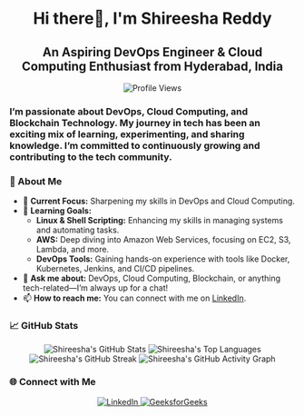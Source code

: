 <h1 align="center">Hi there👋, I'm Shireesha Reddy</h1>
<h2 align="center">An Aspiring DevOps Engineer & Cloud Computing Enthusiast from Hyderabad, India</h2>
<p align="center">
    <img src="https://komarev.com/ghpvc/?username=shireesharedddy&style=flat-square&color=blue" alt="Profile Views"/>
</p>
<p align="center">
   <h3> I’m passionate about <strong>DevOps</strong>, <strong>Cloud Computing</strong>, and <strong>Blockchain Technology</strong>. My journey in tech has been an exciting mix of learning, experimenting, and sharing knowledge. I’m committed to continuously growing and contributing to the tech community.</h3>
</p>

<h3>🚀 About Me</h3>
<ul>
    <li>🔭 <strong>Current Focus:</strong> Sharpening my skills in DevOps and Cloud Computing.</li>
    <li>🌱 <strong>Learning Goals:</strong>
        <ul>
            <li><strong>Linux & Shell Scripting:</strong> Enhancing my skills in managing systems and automating tasks.</li>
            <li><strong>AWS:</strong> Deep diving into Amazon Web Services, focusing on EC2, S3, Lambda, and more.</li>
            <li><strong>DevOps Tools:</strong> Gaining hands-on experience with tools like Docker, Kubernetes, Jenkins, and CI/CD pipelines.</li>
        </ul>
    </li>
    <li>💬 <strong>Ask me about:</strong> DevOps, Cloud Computing, Blockchain, or anything tech-related—I’m always up for a chat!</li>
    <li>📫 <strong>How to reach me:</strong> You can connect with me on <a href="https://www.linkedin.com/in/shireesha-reddy-/" target="_blank">LinkedIn</a>.</li>
</ul>

<h3>📈 GitHub Stats</h3>
<p align="center">
    <img src="https://github-readme-stats.vercel.app/api?username=shireesharedddy&show_icons=true&hide=prs,issues&theme=radical" alt="Shireesha's GitHub Stats"/>
    <img src="https://github-readme-stats.vercel.app/api/top-langs/?username=shireesharedddy&layout=compact&theme=radical" alt="Shireesha's Top Languages"/>
    <img src="https://github-readme-streak-stats.herokuapp.com/?user=shireesharedddy&theme=radical" alt="Shireesha's GitHub Streak"/>
    <img src="https://github-readme-activity-graph.vercel.app/graph?username=shireesharedddy" alt="Shireesha's GitHub Activity Graph"/>
</p>

<h3>🌐 Connect with Me</h3>
<p align="center">
    <a href="https://www.linkedin.com/in/shireesha-reddy-/" target="_blank">
        <img alt="LinkedIn" src="https://img.shields.io/badge/LinkedIn-0077B5?style=flat-square&logo=linkedin&logoColor=white"/>
    </a>
    <a href="https://www.geeksforgeeks.org/user/shireesharedm1fs/" target="_blank">
        <img alt="GeeksforGeeks" src="https://img.shields.io/badge/GeeksforGeeks-5F9B5F?style=flat-square&logo=geeksforgeeks&logoColor=white"/>
    </a>
</p>
